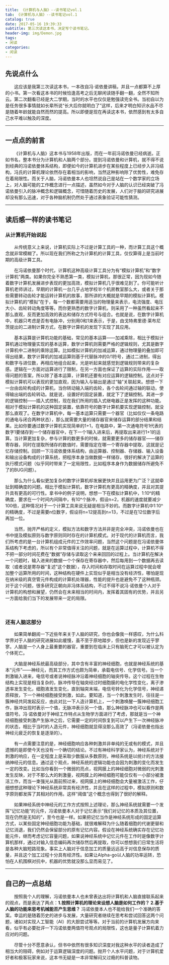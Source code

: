 ```yaml
---
title: 《计算机与人脑》--读书笔记vol.1
tab: 《计算机与人脑》--读书笔记vol.1
catalog: true
date: 2017-05-16 19:39:33
subtitle: 第三次读这本书，决定写个读书笔记。
header-img: img/Demon.jpg
tags: 
- 闲读 
categories:
- 闲读
---
```


## 先说点什么

&emsp;&emsp;这应该是我第三次读这本书，一本改自冯·诺依曼讲稿，并且一点都算不上厚的小书。第一次看这本书的时候恰逢高考之后无聊闲读随手翻一翻，全然不知所云。第二次翻看已经是大二学期，当时的水平也仅仅是勉强读完全书。当初自以为是任务很多事情就如长辈所说“长大后你就明白了”这样，后来才明白知识水品不尽是随着年龄就能自然而然的提高。所以即便是现在再读这本书，依然感到有太多自己水平难以触及的深度。

---

## 一点点的前言

&emsp;&emsp;《计算机与人脑》这本书与1958年出版，而在一年前冯诺依曼已经病逝。正如书名，整本书分为计算机和人脑两个部分。提到冯诺依曼和计算机，就不得不说到经典的冯诺依曼体系结构，即便如今的计算机进步在某些程度上已经步入非冯结构，冯氏的计算机理论依然存在着相当的影响，当然这种影响除了优势性，难免存在着局限性。而关于人脑，冯诺依曼本人也坦然说自己是站在一个数学家的立场上，对人脑可能的工作概念进行一点描述，虽然如今对于人脑的认识已经突破了冯诺依曼引入的脉冲概念和逻辑概念，可惜随着历史的发展，人们对于脑的研究进展却没有那么迅速，对于各种脑机制仍然处于通过表象验证可能性猜测。

---

## 读后感一样的读书笔记

### 从计算机开始说起

&emsp;&emsp;从传统意义上来说，计算机实际上不过是计算工具的一种，而计算工具这个概念就非常模糊了。所以现在我们所称之为计算机的计算工具，仅仅算得上是当前时期的高级计算工具。

&emsp;&emsp;在冯诺依曼那个时代，计算机这种高级计算工具分为有“模拟计算机”和“数字计算机”两类。如果你完全不熟悉第一类，模拟计算机，那很正常，因为现如今随着数字计算机发展进步表现的更加高效，模拟计算机几乎很难见到了。你可能听计算机老师讲过，早期的计算机一台几乎占地学校半个机房教室那么大，或者关于那些需要转动齿轮才能运转计算机的故事，那所讲的大概就是早期的模拟计算机。模拟计算机的“模拟”在于，每一个数都需要用适当的物理量来表示，电流强度、电压大小、齿轮转动角度等等。而你更熟悉的数字计算机，则采用了一种虽然看起来不那么直观，反而更加高效的表达和储存方式符号与组合。也就是说，在数字计算机中，机器只考虑是否有电脉冲，分别用0和1来表示，于是，由戈特弗里德·莱布尼茨提出的二进制计算方式，在数字计算机的发现下实现了其应用。

&emsp;&emsp;基本运算是计算机功能的基础，常见的基本运算——加减乘除，相比于模拟计算机通过物理量实现的基本运算，数学计算机则需要严格的逻辑规则，尤其是数字计算机中二进制的乘除运算。比如模拟计算机的加减运算，通过物理量的叠加即可得出结果，数字计算机的加减运算则基于代替脉冲的0/1符号，通过二进制，得出和数字与进位数，再相应地组合起来，光是听起来就感觉到逻辑规则带来的复杂感。逻辑在一方面对运算进行了限制，在另一方面也保证了运算的实际作用——取得问题的答案，所以除了基本运算，计算机还要有对应运算的逻辑控制。这点对于模拟计算机可以表现的更加直观，因为输入与输出是通过“轴”关联起来。想想一下一台由齿轮构成的计算机，当你转动输入端的齿轮，各个齿轮间通过轴的联动，使得输出端的齿轮转动。就是说，设置好的固定装置，就定下了逻辑控制。其进一步的逻辑控制——插入式控制，现在我们所用的插入式继电器正是发挥的这种功能。相对于模拟计算机的这种固定装置，依靠符号的数字计算机要实现逻辑控制，就没那么直观了。在数字计算机中，每一基本运算只需要一个器官（比如仅仅一条电路的通电与闭合两种状态），那么就需要大量的储存器官来储存运算的部分结果和结果。比如你要通过数字计算机实现简单的1+1，在电路中，第一次通电符号1代表的数字1要储存到一个储存器官中，在下一个1输入进来后，再提取出来进行1+1的运算。当计算更加复杂，参与计算的数更多的时候，就需要更多的储存器官——储存寄存器，同时在提取所储存的数值时，需要指定在哪一个寄存器中提取，这就是记忆存储控制。回顾一下冯诺依曼体系结构，由运算器、控制器、存储器、输入设备和输出设备构成的计算系统，把程序本身当做数据一样储存，很好的解决了运算的执行模式问题（似乎同时带来了一定局限性，比如程序本身作为数据储存所避免不了的BUG问题）。


&emsp;&emsp;那么为什么看似更加复杂的数字计算机却发展更快并且运用更为广泛？这就牵扯到精确度的问题。相比于模拟计算机，数字计算机有更高的精确度，并且对其提升具有更高的可行性。拿书中的例子说明，想想一下在模拟计算机中，1:10ⁿ的精确度，要求在一个时间内间隔中，有10ⁿ个脉冲，假设n=2，机器的速度就要减少100倍，这种情况对于一个计算工具来说无疑是相当不妙的。而数字计算机中1:10ⁿ的精确度，不过是需要n位数字，假设将n=12提高到n=13，不过是在12位数字后再加一位。

&emsp;&emsp;当然，抛开严格的定义，模拟方法和数字方法并非是完全冲突，冯诺依曼也在书中提及模拟原则与数字原则同时存在的计算机模式。对于现代的计算机而言，我们所考虑的是一台计算机组成元件的工作效率问题，当然这个问题是在冯诺依曼体系结构下考虑的，所以有个非常值得关注的问题，就是在运算过程中，计算机不得不把一部分时间花费在“数据”存储与读取这个来来回回的过程上。当计算机在解决一个问题时，输入进来的数据一个个保存在寄存器中，然后每用到一个数据再去读取（或者说是寄存器“复述”这个数据），存入时间和存取时间在运算过程中就会增加整个运算所用的时间，这种结构在硬件上实现似乎是相当没有经济性，哪怕是现在纳米级的真空管元件构成的计算机处理器，性能的提升也是避免不了这种瓶颈。对于这个问题，很多研究正朝向非冯体系结构，不过不得不说冯·诺依曼个人对于计算机的构想和展望，仍然会在未来相当的时间内，发挥着其固有的优势，并且另一方面给我们当下的发展带来一定的局限。

<br>

### 还有人脑这部分

&emsp;&emsp;如果简单翻阅一下近些年来关于人脑的研究，你也会像我一样感叹，为什么科学界对于人脑的研究进展如此缓慢，虽不至于原地踏步，但也是新的发现近乎寥寥。人脑是一个人身上最重要的器官，重要到在临床上只有脑死亡才可以被认定为个体死亡。

&emsp;&emsp;大脑是神经系统最高级部分，其中含有丰富的神经细胞，也就是神经系统的基本“元件”——神经元，而其工作方式也颇为简单，承载电信号、化学信号。当一个刺激输入进来，电信号或者说神经脉冲沿着神经细胞的轴突传导。这个过程在生物结构上实现是相当复杂的，脉冲传导在轴突经过时细胞膜的电化学性变化，离子渗透率发生变化，细胞液发生变化，直到轴突末端，电信号转化为化学信号，神经递质释放，下一个神经细胞接受刺激，如此。要知道，当一个刺激发生时，往往是一簇神经共同发起反应，由此对比一下人造计算机上，一个刺激唤醒一簇神经细胞工作，脉冲出现时表示一个值，无脉冲表示另一个值，那么神经脉冲也可以看作是两值符号。冯·诺依曼对于神经工作特点从生物学方面进行了考虑，那就是当一个神经细胞接受刺激产生脉冲之后，它需要一定的时间恢复到可以产生下一次神经脉冲的状态，相比于当时的人造元件，神经细胞就显得没那么高效了（冯诺依曼也指出神经元疲乏的恢复是逐渐的）。

&emsp;&emsp;有一点需要注意的是，神经细胞响应各种刺激并非单纯的无或有的模式，并且遗憾的是即使今天也没有一个确切的结论。不过有神经科学家认为，神经系统对于刺激的响应，在一定程度上是采取少数服从多数原则，神经系统是以统计的方法接纳神经元的信息。通过这个观点，神经系统的逻辑功能也会因为刺激的变化而发生一定的改变。比如当你看到一个微弱的亮点，视网膜上的神经细胞对微弱的光刺激发生反映，对于不那么大的刺激量，视网膜上的神经细胞可能仅仅有一小部分被激活工作，而当一束强光从面前照过来，视网膜上的神经细胞会大量被激活工作，仔细想想这种理论下神经系统非常具有经济性，并且在这样的过程中，模拟原则和数字原则都发挥了其相对的作用。这样“阈值”这个概念也得到了很好的解释。

&emsp;&emsp;如果神经系统中神经元的工作方式按照上述理论，那么神经系统就需要一个发挥“记忆功能”的元件，冯诺依曼本人对于记忆表示“我们对记忆的本质及其位置，现在仍然是无知的”，至今也是一样。如果把记忆当作是神经系统形成的固定运算方式，以某些固定神经细胞功能为基础，就很难解释为什么随着细胞的代谢更替和记忆消退，我们仍然会保留部分的原有记忆内容。假设在神经系统确实存在记忆功能元件，继而考虑记忆容量问题，如果说神经系统中记忆元件在工作时是像数字计算机那样，通过对输入信息编码再次储存然后再提取，你可以想想我们日常生活将是各种大脑短路现象。事实上人脑对于信息加工的质量远远高于对信息保存的质量，并且这个加工过程十分具有经济性。如果让Alpha-go以人脑的功率运转，恐怕在人机围棋对抗中，机器的优势就没那么显而易见了。

---

## 自己的一点总结

&emsp;&emsp;按照我个人的理解，冯诺依曼本人也未曾表达出将计算机和人脑直接联系起来的观点，而是表达了两点：**1.按照计算机的理论来设想人脑是如何工作的？ 2.基于人脑的功能来思考机械能否产生思维？** 冯诺依曼本人也不能给我们一个准确的答案。幸运的是随着历史的进步与发展，大量研究者继续在思考和尝试回答这两个问题，诸如对实现人工智能（AI）的大胆尝试等等。对于当前的计算机发展方向来看，似乎有必要批评一下冯诺依曼两值符号观点的局限性，这也是量子计算机着力应对的问题。

&emsp;&emsp;尽管十分不愿意承认，但书中依然有很多知识深度对我这种水平的读者造成了相当大的阻碍，例如对于运算逻辑深度的问题。抛开个人水平问题，对于计算机爱好者和极客玩家来说，这本书无疑是一本非常解闷又过瘾的科普读物。